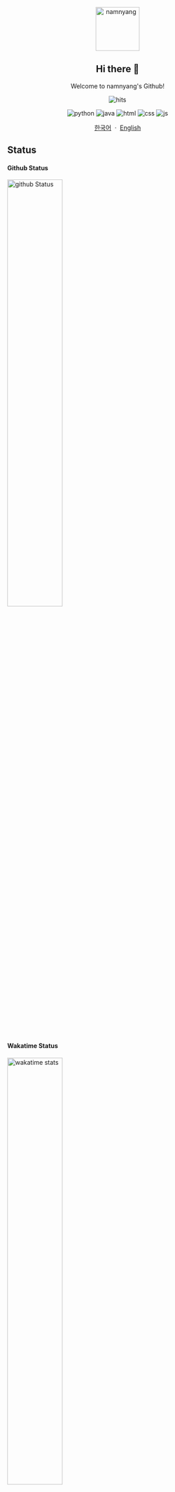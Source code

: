 <p align="center">
  <img width="100px" src="https://namnyang.live/assets/img/sample/d.png" align="center" alt="namnyang" />
  <h2 align="center">Hi there 🎉</h2>
  <p align="center">Welcome to namnyang's Github!</p>
</p>

<p align="center">
  <img src="https://hits.seeyoufarm.com/api/count/incr/badge.svg?url=https%3A%2F%2Fgithub.com%2Fnamnyang&count_bg=%230A95FF&title_bg=%23555555&icon=github.svg&icon_color=%23E7E7E7&title=Hits&edge_flat=false" alt="hits"/>
</p>

<p align="center">
  <img src="https://img.shields.io/badge/Python-3776AB?style=flat&logoColor=white&logo=Python" alt="python"/>
  <img src="https://img.shields.io/badge/Java-007396?style=flat&logoColor=white&logo=Java" alt="java"/>
  <img src="https://img.shields.io/badge/HTML-E34F26?style=flat&logoColor=white&logo=HTML5" alt="html"/>
  <img src="https://img.shields.io/badge/CSS-1572B6?style=flat&logoColor=white&logo=CSS3" alt="css"/>
  <img src="https://img.shields.io/badge/JS-F7DF1E?style=flat&logoColor=white&logo=JavaScript" alt="js"/>
</p>

<p align="center">
  <a href="/README_KR.md">한국어</a>
    &nbsp;·&nbsp;
  <a href="/README.md">English</a>
</p>

## Status
#### Github Status
<img align="center" width="50%" src="https://github-readme-stats.vercel.app/api?username=namnyang&show_icons=true&count_private=true&theme=gotham&bg_color=0D1117" alt="github Status">

#### Wakatime Status
<img align="center" width="50%" src="https://github-readme-stats.vercel.app/api/wakatime?username=namnyang&theme=gotham&bg_color=0D1117" alt="wakatime stats">

#### Top Language
<img align="center" width="50%" src="https://github-readme-stats.vercel.app/api/top-langs/?username=namnyang&langs_count=100&theme=gotham&layout=compact&bg_color=0D1117" alt="top Language">

## Links
- [Discord](https://discord.com/users/690148325604720660)
- [Email](mailto:namnyang0510@gmail.com)
- [Web](https://namnyang.live)
